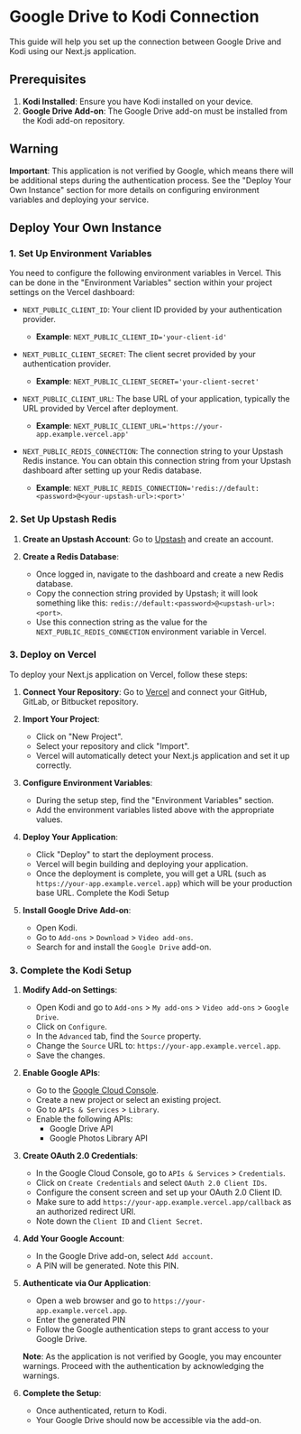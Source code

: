 # Google Drive to Kodi Connection

This guide will help you set up the connection between Google Drive and Kodi using our Next.js application.

## Prerequisites

1. **Kodi Installed**: Ensure you have Kodi installed on your device.
2. **Google Drive Add-on**: The Google Drive add-on must be installed from the Kodi add-on repository.

## Warning

**Important**: This application is not verified by Google, which means there will be additional steps during the authentication process. See the "Deploy Your Own Instance" section for more details on configuring environment variables and deploying your service.

## Deploy Your Own Instance
### 1. Set Up Environment Variables

You need to configure the following environment variables in Vercel. This can be done in the "Environment Variables" section within your project settings on the Vercel dashboard:

- `NEXT_PUBLIC_CLIENT_ID`: Your client ID provided by your authentication provider.
  - **Example**: `NEXT_PUBLIC_CLIENT_ID='your-client-id'`
  
- `NEXT_PUBLIC_CLIENT_SECRET`: The client secret provided by your authentication provider.
  - **Example**: `NEXT_PUBLIC_CLIENT_SECRET='your-client-secret'`

- `NEXT_PUBLIC_CLIENT_URL`: The base URL of your application, typically the URL provided by Vercel after deployment.
  - **Example**: `NEXT_PUBLIC_CLIENT_URL='https://your-app.example.vercel.app'`

- `NEXT_PUBLIC_REDIS_CONNECTION`: The connection string to your Upstash Redis instance. You can obtain this connection string from your Upstash dashboard after setting up your Redis database.
  - **Example**: `NEXT_PUBLIC_REDIS_CONNECTION='redis://default:<password>@<your-upstash-url>:<port>'`

### 2. Set Up Upstash Redis

1. **Create an Upstash Account**: Go to [Upstash](https://upstash.com/) and create an account.

2. **Create a Redis Database**:
   - Once logged in, navigate to the dashboard and create a new Redis database.
   - Copy the connection string provided by Upstash; it will look something like this: `redis://default:<password>@<upstash-url>:<port>`.
   - Use this connection string as the value for the `NEXT_PUBLIC_REDIS_CONNECTION` environment variable in Vercel.

### 3. Deploy on Vercel

To deploy your Next.js application on Vercel, follow these steps:

1. **Connect Your Repository**: Go to [Vercel](https://vercel.com/) and connect your GitHub, GitLab, or Bitbucket repository.

2. **Import Your Project**:
   - Click on "New Project".
   - Select your repository and click "Import".
   - Vercel will automatically detect your Next.js application and set it up correctly.

3. **Configure Environment Variables**:
   - During the setup step, find the "Environment Variables" section.
   - Add the environment variables listed above with the appropriate values.

4. **Deploy Your Application**:
   - Click "Deploy" to start the deployment process.
   - Vercel will begin building and deploying your application.
   - Once the deployment is complete, you will get a URL (such as `https://your-app.example.vercel.app`) which will be your production base URL.
      Complete the Kodi Setup
5. **Install Google Drive Add-on**:
    - Open Kodi.
    - Go to `Add-ons` > `Download` > `Video add-ons`.
    - Search for and install the `Google Drive` add-on.

### 3. Complete the Kodi Setup

1. **Modify Add-on Settings**:
    - Open Kodi and go to `Add-ons` > `My add-ons` > `Video add-ons` > `Google Drive`.
    - Click on `Configure`.
    - In the `Advanced` tab, find the `Source` property.
    - Change the `Source` URL to: `https://your-app.example.vercel.app`.
    - Save the changes.

2. **Enable Google APIs**:
    - Go to the [Google Cloud Console](https://console.cloud.google.com/).
    - Create a new project or select an existing project.
    - Go to `APIs & Services` > `Library`.
    - Enable the following APIs:
        - Google Drive API
        - Google Photos Library API

3. **Create OAuth 2.0 Credentials**:
    - In the Google Cloud Console, go to `APIs & Services` > `Credentials`.
    - Click on `Create Credentials` and select `OAuth 2.0 Client IDs`.
    - Configure the consent screen and set up your OAuth 2.0 Client ID.
    - Make sure to add `https://your-app.example.vercel.app/callback` as an authorized redirect URI.
    - Note down the `Client ID` and `Client Secret`.

4. **Add Your Google Account**:
    - In the Google Drive add-on, select `Add account`.
    - A PIN will be generated. Note this PIN.

5. **Authenticate via Our Application**:
    - Open a web browser and go to `https://your-app.example.vercel.app`.
    - Enter the generated PIN
    - Follow the Google authentication steps to grant access to your Google Drive.

    **Note**: As the application is not verified by Google, you may encounter warnings. Proceed with the authentication by acknowledging the warnings.

6. **Complete the Setup**:
    - Once authenticated, return to Kodi.
    - Your Google Drive should now be accessible via the add-on.
